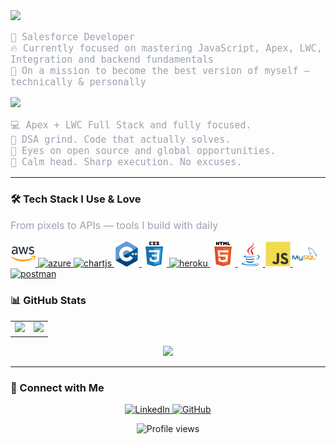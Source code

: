 
<img src="https://readme-typing-svg.demolab.com?font=JetBrains+Mono&size=32&duration=3000&pause=800&color=34D399&center=false&vCenter=true&multiline=true&width=600&height=60&lines=Hey%2C+I'm+Kamlesh+Regar" />




<p align="left" style="font-family: 'JetBrains Mono', monospace; font-size: 15px; color: #9CA3AF;">
  🚀 Salesforce Developer <br/>
  🔥 Currently focused on mastering JavaScript, Apex, LWC, Integration and backend fundamentals <br/>
  🧠 On a mission to become the best version of myself — technically & personally
</p>



<p align="left">
  <img src="https://readme-typing-svg.demolab.com?font=JetBrains+Mono&size=28&duration=3000&pause=800&color=34D399&center=false&vCenter=true&multiline=true&width=600&height=55&lines=Your+friendly+neighborhood+dev" />
</p>


<p align="left" style="font-family: 'JetBrains Mono', monospace; font-size: 15px; color: #9CA3AF;">
  💻 Apex + LWC Full Stack and fully focused. <br/>
  🧠 DSA grind. Code that actually solves. <br/>
  🎯 Eyes on open source and global opportunities. <br/>
  🧘 Calm head. Sharp execution. No excuses.
</p>

---

### 🛠️ Tech Stack I Use & Love  
<p align="left" style="font-size: 16px; color: #9CA3AF;">
  From pixels to APIs — tools I build with daily
</p>

<p align="left"> <a href="https://aws.amazon.com" target="_blank" rel="noreferrer"> <img src="https://raw.githubusercontent.com/devicons/devicon/master/icons/amazonwebservices/amazonwebservices-original-wordmark.svg" alt="aws" width="40" height="40"/> </a> <a href="https://azure.microsoft.com/en-in/" target="_blank" rel="noreferrer"> <img src="https://www.vectorlogo.zone/logos/microsoft_azure/microsoft_azure-icon.svg" alt="azure" width="40" height="40"/> </a> <a href="https://www.chartjs.org" target="_blank" rel="noreferrer"> <img src="https://www.chartjs.org/media/logo-title.svg" alt="chartjs" width="40" height="40"/> </a> <a href="https://www.w3schools.com/cpp/" target="_blank" rel="noreferrer"> <img src="https://raw.githubusercontent.com/devicons/devicon/master/icons/cplusplus/cplusplus-original.svg" alt="cplusplus" width="40" height="40"/> </a> <a href="https://www.w3schools.com/css/" target="_blank" rel="noreferrer"> <img src="https://raw.githubusercontent.com/devicons/devicon/master/icons/css3/css3-original-wordmark.svg" alt="css3" width="40" height="40"/> </a> <a href="https://heroku.com" target="_blank" rel="noreferrer"> <img src="https://www.vectorlogo.zone/logos/heroku/heroku-icon.svg" alt="heroku" width="40" height="40"/> </a> <a href="https://www.w3.org/html/" target="_blank" rel="noreferrer"> <img src="https://raw.githubusercontent.com/devicons/devicon/master/icons/html5/html5-original-wordmark.svg" alt="html5" width="40" height="40"/> </a> <a href="https://www.java.com" target="_blank" rel="noreferrer"> <img src="https://raw.githubusercontent.com/devicons/devicon/master/icons/java/java-original.svg" alt="java" width="40" height="40"/> </a> <a href="https://developer.mozilla.org/en-US/docs/Web/JavaScript" target="_blank" rel="noreferrer"> <img src="https://raw.githubusercontent.com/devicons/devicon/master/icons/javascript/javascript-original.svg" alt="javascript" width="40" height="40"/> </a> <a href="https://www.mysql.com/" target="_blank" rel="noreferrer"> <img src="https://raw.githubusercontent.com/devicons/devicon/master/icons/mysql/mysql-original-wordmark.svg" alt="mysql" width="40" height="40"/> </a> <a href="https://postman.com" target="_blank" rel="noreferrer"> <img src="https://www.vectorlogo.zone/logos/getpostman/getpostman-icon.svg" alt="postman" width="40" height="40"/> </a> </p>


### 📊 GitHub Stats

<table align="center">
  <tr>
    <!-- GitHub Stats -->
    <td width="50%">
      <img src="https://github-readme-stats.vercel.app/api?username=kamlesh-regar&show_icons=true&hide_border=true&bg_color=0d1117&title_color=34D399&icon_color=34D399&text_color=34D399&border_color=0d1117" />
    </td>
    <!-- Streak Stats -->
    <td width="50%">
      <img src="https://github-readme-streak-stats.herokuapp.com/?user=kamlesh-regar&hide_border=true&background=0D1117&ring=34D399&fire=34D399&currStreakLabel=34D399&sideLabels=34D399&sideNums=34D399&dates=AAAAAA" />
    </td>
  </tr>
</table>

<p align="center">
  <img   src="https://github-readme-activity-graph.vercel.app/graph?username=kamlesh-regar&bg_color=0d1117&color=34D399&line=34D399&point=FFFFFF&area=true&hide_border=true" />
</p>





---

### 🔗 Connect with Me
<p align="center">
  <a href="https://www.linkedin.com/in/kamlesh-regar-221678198/">
    <img src="https://skillicons.dev/icons?i=linkedin" alt="LinkedIn" />
  </a>
  <a href="https://github.com/kamlesh-regar">
    <img src="https://skillicons.dev/icons?i=github" alt="GitHub" />
  </a>
</p>






<p align="center">
  <img src="https://komarev.com/ghpvc/?username=kamlesh-regar&style=flat-square&color=34D399" alt="Profile views" />
</p>
